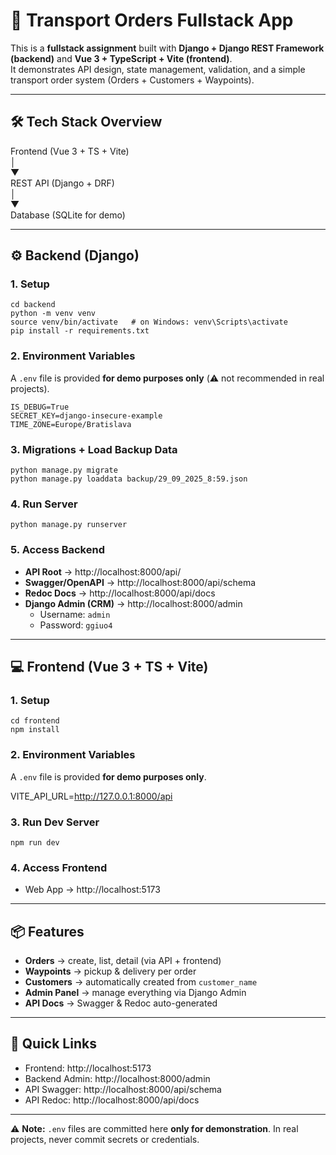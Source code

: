 # 🚚 Transport Orders Fullstack App  

This is a **fullstack assignment** built with **Django + Django REST Framework (backend)** and **Vue 3 + TypeScript + Vite (frontend)**.  
It demonstrates API design, state management, validation, and a simple transport order system (Orders + Customers + Waypoints).  

---

## 🛠 Tech Stack Overview  

Frontend (Vue 3 + TS + Vite)  
        │  
        ▼  
REST API (Django + DRF)  
        │  
        ▼  
Database (SQLite for demo)  

---

## ⚙️ Backend (Django)

### 1. Setup  
```
cd backend  
python -m venv venv  
source venv/bin/activate   # on Windows: venv\Scripts\activate  
pip install -r requirements.txt
```

### 2. Environment Variables  
A `.env` file is provided **for demo purposes only** (⚠️ not recommended in real projects).  

```
IS_DEBUG=True  
SECRET_KEY=django-insecure-example  
TIME_ZONE=Europe/Bratislava  
```

### 3. Migrations + Load Backup Data  
```
python manage.py migrate  
python manage.py loaddata backup/29_09_2025_8:59.json
```

### 4. Run Server  
```
python manage.py runserver
```

### 5. Access Backend  
- **API Root** → http://localhost:8000/api/  
- **Swagger/OpenAPI** → http://localhost:8000/api/schema  
- **Redoc Docs** → http://localhost:8000/api/docs  
- **Django Admin (CRM)** → http://localhost:8000/admin  
  - Username: `admin`  
  - Password: `ggiuo4`  

---

## 💻 Frontend (Vue 3 + TS + Vite)

### 1. Setup  
```
cd frontend  
npm install
```

### 2. Environment Variables  
A `.env` file is provided **for demo purposes only**.  

VITE_API_URL=http://127.0.0.1:8000/api  

### 3. Run Dev Server  
```
npm run dev
```

### 4. Access Frontend  
- Web App → http://localhost:5173  

---

## 📦 Features

- **Orders** → create, list, detail (via API + frontend)  
- **Waypoints** → pickup & delivery per order  
- **Customers** → automatically created from `customer_name`  
- **Admin Panel** → manage everything via Django Admin  
- **API Docs** → Swagger & Redoc auto-generated  

---

## 🚀 Quick Links
- Frontend: http://localhost:5173  
- Backend Admin: http://localhost:8000/admin  
- API Swagger: http://localhost:8000/api/schema  
- API Redoc: http://localhost:8000/api/docs  

---

⚠️ **Note:** `.env` files are committed here **only for demonstration**. In real projects, never commit secrets or credentials.  

